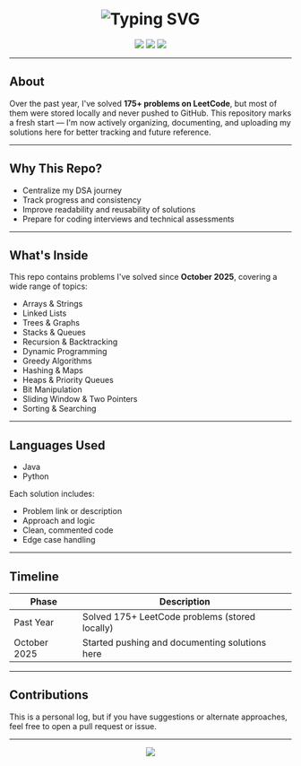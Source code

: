 <h1 align="center">
  <img src="https://readme-typing-svg.demolab.com?font=Fira+Code&size=28&pause=1000&color=1F6FEB&center=true&vCenter=true&width=435&lines=DSA+Practice+Log" alt="Typing SVG" />
</h1>

<p align="center">
  <img src="https://img.shields.io/badge/Problems%20Solved-175%2B-blue" />
  <img src="https://img.shields.io/badge/Language-Java%20%7C%20Python-green" />
  <img src="https://img.shields.io/badge/Platform-LeetCode | HackerEarth | HackerRank-orange" />
</p>

---

## About

Over the past year, I've solved **175+ problems on LeetCode**, but most of them were stored locally and never pushed to GitHub. This repository marks a fresh start — I'm now actively organizing, documenting, and uploading my solutions here for better tracking and future reference.

---

## Why This Repo?

- Centralize my DSA journey
- Track progress and consistency
- Improve readability and reusability of solutions
- Prepare for coding interviews and technical assessments

---

## What's Inside

This repo contains problems I've solved since **October 2025**, covering a wide range of topics:

- Arrays & Strings
- Linked Lists
- Trees & Graphs
- Stacks & Queues
- Recursion & Backtracking
- Dynamic Programming
- Greedy Algorithms
- Hashing & Maps
- Heaps & Priority Queues
- Bit Manipulation
- Sliding Window & Two Pointers
- Sorting & Searching

---

## Languages Used

- Java
- Python

Each solution includes:

- Problem link or description
- Approach and logic
- Clean, commented code
- Edge case handling

---

## Timeline

| Phase        | Description                                  |
|--------------|----------------------------------------------|
| Past Year    | Solved 175+ LeetCode problems (stored locally) |
| October 2025 | Started pushing and documenting solutions here |

---

## Contributions

This is a personal log, but if you have suggestions or alternate approaches, feel free to open a pull request or issue.

---

<p align="center">
  <img src="https://github-readme-stats.vercel.app/api?username=Shaik-Muj&show_icons=true&theme=default" />
</p>
